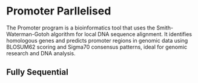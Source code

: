 # Promoter Parllelised
The Promoter program is a bioinformatics tool that uses the Smith-Waterman-Gotoh algorithm for local DNA sequence alignment. It identifies homologous genes and predicts promoter regions in genomic data using BLOSUM62 scoring and Sigma70 consensus patterns, ideal for genomic research and DNA analysis.

## Fully Sequential
